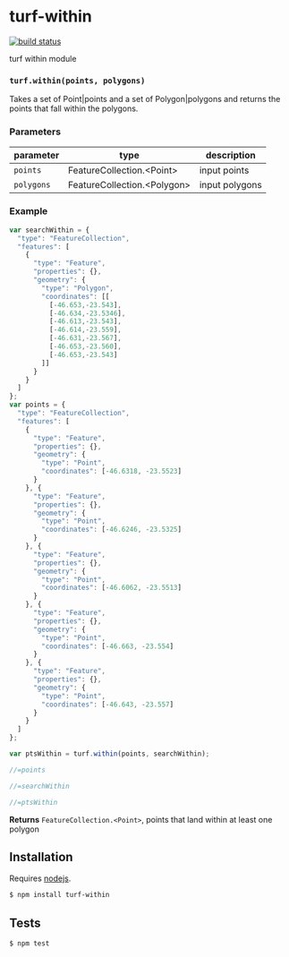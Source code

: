# turf-within

[![build status](https://secure.travis-ci.org/Turfjs/turf-within.png)](http://travis-ci.org/Turfjs/turf-within)

turf within module


### `turf.within(points, polygons)`

Takes a set of Point|points and a set of Polygon|polygons and returns the points that fall within the polygons.


### Parameters

| parameter  | type                           | description    |
| ---------- | ------------------------------ | -------------- |
| `points`   | FeatureCollection\.\<Point\>   | input points   |
| `polygons` | FeatureCollection\.\<Polygon\> | input polygons |


### Example

```js
var searchWithin = {
  "type": "FeatureCollection",
  "features": [
    {
      "type": "Feature",
      "properties": {},
      "geometry": {
        "type": "Polygon",
        "coordinates": [[
          [-46.653,-23.543],
          [-46.634,-23.5346],
          [-46.613,-23.543],
          [-46.614,-23.559],
          [-46.631,-23.567],
          [-46.653,-23.560],
          [-46.653,-23.543]
        ]]
      }
    }
  ]
};
var points = {
  "type": "FeatureCollection",
  "features": [
    {
      "type": "Feature",
      "properties": {},
      "geometry": {
        "type": "Point",
        "coordinates": [-46.6318, -23.5523]
      }
    }, {
      "type": "Feature",
      "properties": {},
      "geometry": {
        "type": "Point",
        "coordinates": [-46.6246, -23.5325]
      }
    }, {
      "type": "Feature",
      "properties": {},
      "geometry": {
        "type": "Point",
        "coordinates": [-46.6062, -23.5513]
      }
    }, {
      "type": "Feature",
      "properties": {},
      "geometry": {
        "type": "Point",
        "coordinates": [-46.663, -23.554]
      }
    }, {
      "type": "Feature",
      "properties": {},
      "geometry": {
        "type": "Point",
        "coordinates": [-46.643, -23.557]
      }
    }
  ]
};

var ptsWithin = turf.within(points, searchWithin);

//=points

//=searchWithin

//=ptsWithin
```


**Returns** `FeatureCollection.<Point>`, points that land within at least one polygon

## Installation

Requires [nodejs](http://nodejs.org/).

```sh
$ npm install turf-within
```

## Tests

```sh
$ npm test
```


